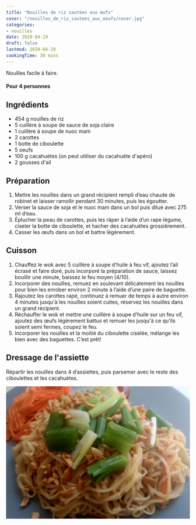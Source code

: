 ```yaml
---
title: "Nouilles de riz sautées aux œufs"
cover: "/nouilles_de_riz_sautees_aux_oeufs/cover.jpg"
categories:
- nouilles
date: 2020-04-29
draft: false
lastmod: 2020-04-29
cookingTime: 30 mins
---
```

Nouilles facile à faire.

<!--more--> 

#### Pour 4 personnes

## Ingrédients

- 454 g nouilles de riz
- 5 cuillère à soupe de sauce de soja claire
- 1 cuillère à soupe de nuoc mam
- 2 carottes
- 1 botte de ciboulette
- 5 oeufs
- 100 g cacahuètes (on peut utiliser du cacahuète d'apéro)
- 2 gousses d'ail

## Préparation ##

1. Mettre les nouilles dans un grand récipient rempli d’eau chaude de robinet et laisser ramollir pendant 30 minutes, puis les égoutter.
2. Verser la sauce de soja et le nuoc mam dans un bol puis dilué avec 275 ml d’eau.
3. Éplucher la peau de carottes, puis les râper à l’aide d’un rape légume, ciseler la botte de ciboulette, et hacher des cacahuètes grossièrement.
4. Casser les œufs dans un bol et battre légèrement.

## Cuisson ##

1. Chauffez le wok avec 5 cuillère à soupe d’huile à feu vif, ajoutez l’ail écrasé et faire doré, puis incorporé la préparation de sauce, laissez bouillir une minute, baissez le feu moyen (4/10).
2. Incorporer des nouilles, remuez en soulevant délicatement les nouilles pour bien les enrober environ 2 minute à l’aide d’une paire de baguette.
3. Rajoutez les carottes rapé, continuez à remuer de temps à autre environ 4 minutes jusqu'à les nouilles soient cuites, réservez les nouilles dans un grand récipient. 
4. Réchauffer le wok et mettre une cuillère à soupe d’huile sur un feu vif, ajoutez des œufs légèrement battus et remuer les jusqu'à ce qu'ils soient semi fermes, coupez le feu.
5. Incorporer les nouilles et la moitié du ciboulette ciselée, mélange les bien avec des baguettes. C’est prêt!

## Dressage de l'assiette ##

Répartir les nouilles dans 4 d’assiettes, puis parsemer avec le reste des ciboulettes et les cacahuètes. 

![final](cover.jpg)